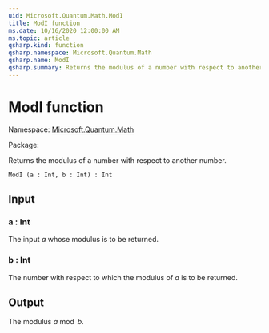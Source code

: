 ```yaml
---
uid: Microsoft.Quantum.Math.ModI
title: ModI function
ms.date: 10/16/2020 12:00:00 AM
ms.topic: article
qsharp.kind: function
qsharp.namespace: Microsoft.Quantum.Math
qsharp.name: ModI
qsharp.summary: Returns the modulus of a number with respect to another number.
---
```


# ModI function

Namespace: [Microsoft.Quantum.Math](xref:Microsoft.Quantum.Math)

Package: [](https://nuget.org/packages/)


Returns the modulus of a number with respect to another number.

```Q#
ModI (a : Int, b : Int) : Int
```


## Input

### a : Int

The input $a$ whose modulus is to be returned.


### b : Int

The number with respect to which the modulus of $a$ is to be returned.



## Output

The modulus $a \bmod b$.